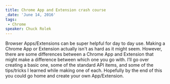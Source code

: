 ```yaml
---
title: Chrome App and Extension crash course
_date: 'June 14, 2016'
tags:
 - Chrome
speaker: Chuck Rolek
---
```


Browser Apps/Extensions can be super helpful for day to day use. Making a
Chrome App or Extension actually isn't as hard as it might seem. However, there
are some differences between a Chrome App and Extension that might make a
difference between which one you go with. I’ll go over creating a basic one,
some of the standard API items, and some of the tips/tricks I learned while
making one of each. Hopefully by the end of this you could go home and create
your own App/Extension.
